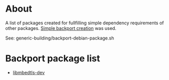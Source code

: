 # About

A list of packages created for fullfilling simple dependency requirements of other packages. [Simple backport creation](https://wiki.debian.org/SimpleBackportCreation) was used.

See: generic-building/backport-debian-package.sh

# Backport package list

* [libmbedtls-dev](https://packages.debian.org/stretch/libmbedtls-dev)

